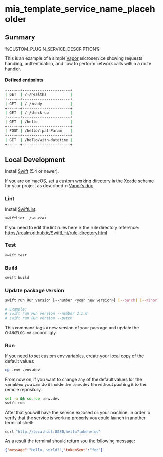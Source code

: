 # mia_template_service_name_placeholder 

## Summary

%CUSTOM_PLUGIN_SERVICE_DESCRIPTION%

This is an example of a simple [Vapor](https://docs.vapor.codes/4.0/) microservice showing requests handling, authentication, and how to perform network calls within a route handler.

#### Defined endpoints

```bash
+------+----------------------+
| GET  | /-/healthz           |
+------+----------------------+
| GET  | /-/ready             |
+------+----------------------+
| GET  | /-/check-up          |
+------+----------------------+
| GET  | /hello               |
+------+----------------------+
| POST | /hello/:pathParam    |
+------+----------------------+
| GET  | /hello/with-datetime |
+------+----------------------+
```

## Local Development

Install [Swift](https://swift.org/getting-started/) (5.4 or newer).

If you are on macOS, set a custom working directory in the Xcode scheme for your project as described in [Vapor's doc](https://docs.vapor.codes/4.0/xcode/#custom-working-directory).

### Lint

Install [SwiftLint](https://github.com/realm/SwiftLint).

```bash
swiftlint ./Sources
```
If you need to edit the lint rules here is the rule directory reference: https://realm.github.io/SwiftLint/rule-directory.html

### Test

```bash
swift test
```

### Build

```bash
swift build
```

### Update package version

```bash
swift run Run version [--number <your new version>] [--patch] [--minor] [--major] [-h|--help]

# Example:
# swift run Run version --number 2.1.0
# swift run Run version --patch
```
This command tags a new version of your package and update the `CHANGELOG.md` accordingly.

### Run

If you need to set custom env variables, create your local copy of the default values:
```bash
cp .env .env.dev
```
From now on, if you want to change any of the default values for the variables you can do it inside the `.env.dev` file without pushing it to the remote repository.

```bash
set -a && source .env.dev
swift run
```
After that you will have the service exposed on your machine. In order to verify that the service is working properly you could launch in another terminal shell:
```bash
curl "http://localhost:8080/hello?token=foo"
```
As a result the terminal should return you the following message:
```json
{"message":"Hello, world!","tokenSent":"foo"}
```

